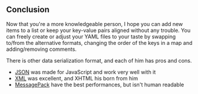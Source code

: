 ## Conclusion

Now that you're a more knowledgeable person, I hope you can add new items to a list or keep your key-value pairs aligned without any trouble. You can freely create or adjust your YAML files to your taste by swapping to/from the alternative formats, changing the order of the keys in a map and adding/removing comments.

There is other data serialization format, and each of him has pros and cons. 

* [JSON](https://www.w3schools.com/js/js_json_intro.asp) was made for JavaScript and work very well with it
* [XML](https://en.m.wikipedia.org/wiki/XML) was excellent, and XHTML his born from him
* [MessagePack](https://msgpack.org/) have the best performances, but isn't human readable